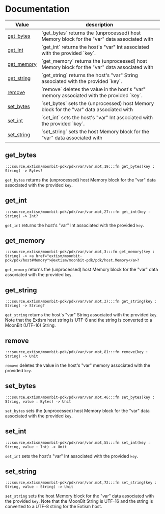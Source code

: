 # Documentation
|Value|description|
|---|---|
|[get\_bytes](#get_bytes)| \`get\_bytes\` returns the (unprocessed) host Memory block for the "var" data associated with|
|[get\_int](#get_int)| \`get\_int\` returns the host's "var" Int associated with the provided \`key\`.|
|[get\_memory](#get_memory)| \`get\_memory\` returns the (unprocessed) host Memory block for the "var" data associated with|
|[get\_string](#get_string)| \`get\_string\` returns the host's "var" String associated with the provided \`key\`.|
|[remove](#remove)| \`remove\` deletes the value in the host's "var" memory associated with the provided \`key\`.|
|[set\_bytes](#set_bytes)| \`set\_bytes\` sets the (unprocessed) host Memory block for the "var" data associated with|
|[set\_int](#set_int)| \`set\_int\` sets the host's "var" Int associated with the provided \`key\`.|
|[set\_string](#set_string)| \`set\_string\` sets the host Memory block for the "var" data associated with|

## get\_bytes

```moonbit
:::source,extism/moonbit-pdk/pdk/var/var.mbt,19:::fn get_bytes(key : String) -> Bytes?
```
 `get_bytes` returns the (unprocessed) host Memory block for the "var" data associated with
the provided `key`.

## get\_int

```moonbit
:::source,extism/moonbit-pdk/pdk/var/var.mbt,27:::fn get_int(key : String) -> Int?
```
 `get_int` returns the host's "var" Int associated with the provided `key`.

## get\_memory

```moonbit
:::source,extism/moonbit-pdk/pdk/var/var.mbt,3:::fn get_memory(key : String) -> <a href="extism/moonbit-pdk/pdk/host#Memory">@extism/moonbit-pdk/pdk/host.Memory</a>?
```
 `get_memory` returns the (unprocessed) host Memory block for the "var" data associated with
the provided `key`.

## get\_string

```moonbit
:::source,extism/moonbit-pdk/pdk/var/var.mbt,37:::fn get_string(key : String) -> String?
```
 `get_string` returns the host's "var" String associated with the provided `key`.
Note that the Extism host string is UTF-8 and the string is converted to
a MoonBit (UTF-16) String.

## remove

```moonbit
:::source,extism/moonbit-pdk/pdk/var/var.mbt,81:::fn remove(key : String) -> Unit
```
 `remove` deletes the value in the host's "var" memory associated with the provided `key`.

## set\_bytes

```moonbit
:::source,extism/moonbit-pdk/pdk/var/var.mbt,46:::fn set_bytes(key : String, value : Bytes) -> Unit
```
 `set_bytes` sets the (unprocessed) host Memory block for the "var" data associated with
the provided `key`.

## set\_int

```moonbit
:::source,extism/moonbit-pdk/pdk/var/var.mbt,55:::fn set_int(key : String, value : Int) -> Unit
```
 `set_int` sets the host's "var" Int associated with the provided `key`.

## set\_string

```moonbit
:::source,extism/moonbit-pdk/pdk/var/var.mbt,72:::fn set_string(key : String, value : String) -> Unit
```
 `set_string` sets the host Memory block for the "var" data associated with
the provided `key`.
Note that the MoonBit String is UTF-16 and the string is converted to
a UTF-8 string for the Extism host.
